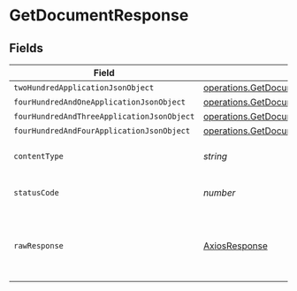 # GetDocumentResponse


## Fields

| Field                                                                                                                                   | Type                                                                                                                                    | Required                                                                                                                                | Description                                                                                                                             |
| --------------------------------------------------------------------------------------------------------------------------------------- | --------------------------------------------------------------------------------------------------------------------------------------- | --------------------------------------------------------------------------------------------------------------------------------------- | --------------------------------------------------------------------------------------------------------------------------------------- |
| `twoHundredApplicationJsonObject`                                                                                                       | [operations.GetDocumentResponseBody](../../../sdk/models/operations/getdocumentresponsebody.md)                                         | :heavy_minus_sign:                                                                                                                      | OK                                                                                                                                      |
| `fourHundredAndOneApplicationJsonObject`                                                                                                | [operations.GetDocumentDocumentsResponseBody](../../../sdk/models/operations/getdocumentdocumentsresponsebody.md)                       | :heavy_minus_sign:                                                                                                                      | Unauthenticated                                                                                                                         |
| `fourHundredAndThreeApplicationJsonObject`                                                                                              | [operations.GetDocumentDocumentsResponseResponseBody](../../../sdk/models/operations/getdocumentdocumentsresponseresponsebody.md)       | :heavy_minus_sign:                                                                                                                      | Forbidden                                                                                                                               |
| `fourHundredAndFourApplicationJsonObject`                                                                                               | [operations.GetDocumentDocumentsResponse404ResponseBody](../../../sdk/models/operations/getdocumentdocumentsresponse404responsebody.md) | :heavy_minus_sign:                                                                                                                      | Not Found                                                                                                                               |
| `contentType`                                                                                                                           | *string*                                                                                                                                | :heavy_check_mark:                                                                                                                      | HTTP response content type for this operation                                                                                           |
| `statusCode`                                                                                                                            | *number*                                                                                                                                | :heavy_check_mark:                                                                                                                      | HTTP response status code for this operation                                                                                            |
| `rawResponse`                                                                                                                           | [AxiosResponse](https://axios-http.com/docs/res_schema)                                                                                 | :heavy_check_mark:                                                                                                                      | Raw HTTP response; suitable for custom response parsing                                                                                 |